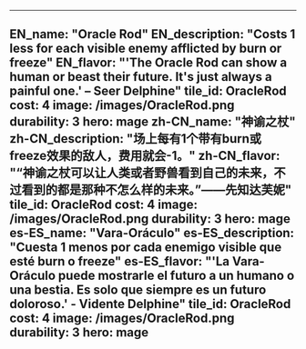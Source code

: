 ---

EN_name: "Oracle Rod"
EN_description: "Costs 1 less for each visible enemy afflicted by burn or freeze"
EN_flavor: "'The Oracle Rod can show a human or beast their future. It's just always a painful one.' – Seer Delphine"
tile_id: OracleRod
cost: 4
image: /images/OracleRod.png
durability: 3
hero: mage
zh-CN_name: "神谕之杖"
zh-CN_description: "场上每有1个带有burn或freeze效果的敌人，费用就会-1。"
zh-CN_flavor: "“神谕之杖可以让人类或者野兽看到自己的未来，不过看到的都是那种不怎么样的未来。”——先知达芙妮"
tile_id: OracleRod
cost: 4
image: /images/OracleRod.png
durability: 3
hero: mage
es-ES_name: "Vara-Oráculo"
es-ES_description: "Cuesta 1 menos por cada enemigo visible que esté burn o freeze"
es-ES_flavor: "'La Vara-Oráculo puede mostrarle el futuro a un humano o una bestia. Es solo que siempre es un futuro doloroso.' - Vidente Delphine"
tile_id: OracleRod
cost: 4
image: /images/OracleRod.png
durability: 3
hero: mage
---